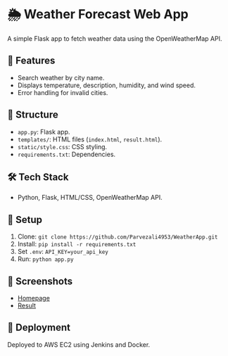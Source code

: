 # 🌦️ Weather Forecast Web App

A simple Flask app to fetch weather data using the OpenWeatherMap API.

## 🚀 Features
- Search weather by city name.
- Displays temperature, description, humidity, and wind speed.
- Error handling for invalid cities.

## 📁 Structure
- `app.py`: Flask app.
- `templates/`: HTML files (`index.html`, `result.html`).
- `static/style.css`: CSS styling.
- `requirements.txt`: Dependencies.

## 🛠️ Tech Stack
- Python, Flask, HTML/CSS, OpenWeatherMap API.

## 🔐 Setup
1. Clone: `git clone https://github.com/Parvezali4953/WeatherApp.git`
2. Install: `pip install -r requirements.txt`
3. Set `.env`: `API_KEY=your_api_key`
4. Run: `python app.py`

## 📸 Screenshots
- [Homepage](https://github.com/user-attachments/assets/75140d0e-4d7f-480a-9f4e-e57016e40f34)
- [Result](https://github.com/user-attachments/assets/e6f852cd-faad-495b-8041-057b44d4425b)

## 🚀 Deployment
Deployed to AWS EC2 using Jenkins and Docker.
